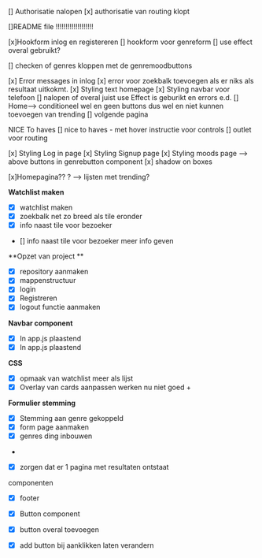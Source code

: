 [] Authorisatie nalopen
    [x] authorisatie van routing klopt



[]README file  !!!!!!!!!!!!!!!!!!!

[x]Hookform inlog en registereren
[] hookform voor genreform 
[] use effect overal  gebruikt?

[] checken of genres kloppen met de genremoodbuttons


[x] Error messages in inlog
[x] error voor zoekbalk toevoegen als er niks als resultaat uitkokmt. 
[x] Styling  text homepage
[x] Styling navbar voor telefoon
[] nalopen of overal juist use Effect is geburikt en errors e.d. 
[] Home--> conditioneel wel en geen buttons dus wel en niet kunnen toevoegen van trending
[] volgende pagina 

NICE To haves
[] nice to haves 
    - met hover instructie voor controls
[] outlet voor routing 

[x] Styling Log in page
[x] Styling  Signup page
[x] Styling moods page --> above buttons in genrebutton component 
[x] shadow on boxes


[x]Homepagina?? ? --> lijsten met trending?



**Watchlist maken**
- [x]   watchlist maken
- [x] zoekbalk net zo breed als tile eronder
- [x] info naast tile voor bezoeker
- [] info naast tile voor bezoeker meer info geven 


**Opzet van project **
- [x]  repository aanmaken
- [x]  mappenstructuur
- [x]  login 
- [x] Registreren
- [x] logout functie aanmaken

**Navbar component**
- [x] In app.js plaastend
- [x] In app.js plaastend

**CSS**
- [x] opmaak van watchlist meer als lijst
- [x]  Overlay van cards aanpassen werken nu niet goed +

**Formulier stemming**
-[x] Stemming aan genre gekoppeld
- [x] form page aanmaken
- [x]  genres ding inbouwen 
- 
- [x] zorgen dat er 1 pagina met resultaten ontstaat 

componenten
- [x] footer 
- [x] Button component 
- [x] button overal toevoegen
- [x] add button bij aanklikken laten verandern



